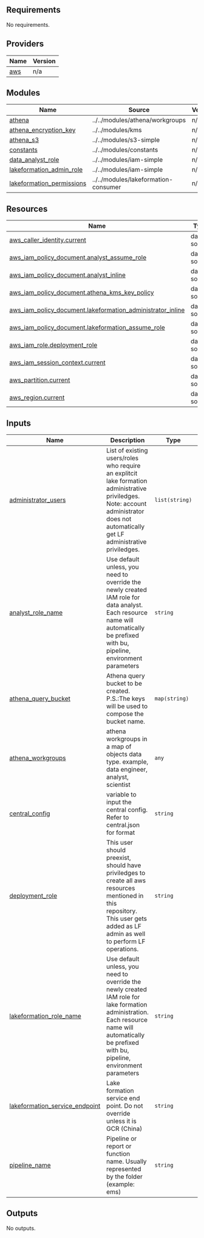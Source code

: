 <!-- BEGIN_TF_DOCS -->
## Requirements

No requirements.

## Providers

| Name | Version |
|------|---------|
| <a name="provider_aws"></a> [aws](#provider\_aws) | n/a |

## Modules

| Name | Source | Version |
|------|--------|---------|
| <a name="module_athena"></a> [athena](#module\_athena) | ../../modules/athena/workgroups | n/a |
| <a name="module_athena_encryption_key"></a> [athena\_encryption\_key](#module\_athena\_encryption\_key) | ../../modules/kms | n/a |
| <a name="module_athena_s3"></a> [athena\_s3](#module\_athena\_s3) | ../../modules/s3-simple | n/a |
| <a name="module_constants"></a> [constants](#module\_constants) | ../../modules/constants | n/a |
| <a name="module_data_analyst_role"></a> [data\_analyst\_role](#module\_data\_analyst\_role) | ../../modules/iam-simple | n/a |
| <a name="module_lakeformation_admin_role"></a> [lakeformation\_admin\_role](#module\_lakeformation\_admin\_role) | ../../modules/iam-simple | n/a |
| <a name="module_lakeformation_permissions"></a> [lakeformation\_permissions](#module\_lakeformation\_permissions) | ../../modules/lakeformation-consumer | n/a |

## Resources

| Name | Type |
|------|------|
| [aws_caller_identity.current](https://registry.terraform.io/providers/hashicorp/aws/latest/docs/data-sources/caller_identity) | data source |
| [aws_iam_policy_document.analyst_assume_role](https://registry.terraform.io/providers/hashicorp/aws/latest/docs/data-sources/iam_policy_document) | data source |
| [aws_iam_policy_document.analyst_inline](https://registry.terraform.io/providers/hashicorp/aws/latest/docs/data-sources/iam_policy_document) | data source |
| [aws_iam_policy_document.athena_kms_key_policy](https://registry.terraform.io/providers/hashicorp/aws/latest/docs/data-sources/iam_policy_document) | data source |
| [aws_iam_policy_document.lakeformation_administrator_inline](https://registry.terraform.io/providers/hashicorp/aws/latest/docs/data-sources/iam_policy_document) | data source |
| [aws_iam_policy_document.lakeformation_assume_role](https://registry.terraform.io/providers/hashicorp/aws/latest/docs/data-sources/iam_policy_document) | data source |
| [aws_iam_role.deployment_role](https://registry.terraform.io/providers/hashicorp/aws/latest/docs/data-sources/iam_role) | data source |
| [aws_iam_session_context.current](https://registry.terraform.io/providers/hashicorp/aws/latest/docs/data-sources/iam_session_context) | data source |
| [aws_partition.current](https://registry.terraform.io/providers/hashicorp/aws/latest/docs/data-sources/partition) | data source |
| [aws_region.current](https://registry.terraform.io/providers/hashicorp/aws/latest/docs/data-sources/region) | data source |

## Inputs

| Name | Description | Type | Default | Required |
|------|-------------|------|---------|:--------:|
| <a name="input_administrator_users"></a> [administrator\_users](#input\_administrator\_users) | List of existing users/roles who require an explitcit lake formation administrative priviledges. Note: account administrator does not automatically get LF administrative priviledges. | `list(string)` | n/a | yes |
| <a name="input_analyst_role_name"></a> [analyst\_role\_name](#input\_analyst\_role\_name) | Use default unless, you need to override the newly created IAM role for data analyst. Each resource name will automatically be prefixed with bu, pipeline, environment parameters | `string` | `"data-analyst-role"` | no |
| <a name="input_athena_query_bucket"></a> [athena\_query\_bucket](#input\_athena\_query\_bucket) | Athena query bucket to be created. P.S.:The keys will be used to compose the bucket name. | `map(string)` | <pre>{<br>  "bucket_name": "athena-query",<br>  "bucket_versioning": "Disabled"<br>}</pre> | no |
| <a name="input_athena_workgroups"></a> [athena\_workgroups](#input\_athena\_workgroups) | athena workgroups in a map of objects data type. example, data engineer, analyst, scientist | `any` | n/a | yes |
| <a name="input_central_config"></a> [central\_config](#input\_central\_config) | variable to input the central config. Refer to central.json for format | `string` | `""` | no |
| <a name="input_deployment_role"></a> [deployment\_role](#input\_deployment\_role) | This user should preexist, should have priviledges to create all aws resources mentioned in this repository. This user gets added as LF admin as well to perform LF operations. | `string` | `"veritas-terraform-deploy-role"` | no |
| <a name="input_lakeformation_role_name"></a> [lakeformation\_role\_name](#input\_lakeformation\_role\_name) | Use default unless, you need to override the newly created IAM role for lake formation administration. Each resource name will automatically be prefixed with bu, pipeline, environment parameters | `string` | `"lake-formation-admin-role"` | no |
| <a name="input_lakeformation_service_endpoint"></a> [lakeformation\_service\_endpoint](#input\_lakeformation\_service\_endpoint) | Lake formation service end point. Do not override unless it is GCR (China) | `string` | `"lakeformation.amazonaws.com"` | no |
| <a name="input_pipeline_name"></a> [pipeline\_name](#input\_pipeline\_name) | Pipeline or report or function name. Usually represented by the folder (example: ems) | `string` | n/a | yes |

## Outputs

No outputs.
<!-- END_TF_DOCS -->